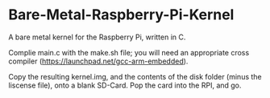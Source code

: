 Bare-Metal-Raspberry-Pi-Kernel
==============================

A bare metal kernel for the Raspberry Pi, written in C.

Complie main.c with the make.sh file; you will need an appropriate cross compiler (https://launchpad.net/gcc-arm-embedded).

Copy the resulting kernel.img, and the contents of the disk folder (minus the liscense file), onto a blank SD-Card.
Pop the card into the RPI, and go.
